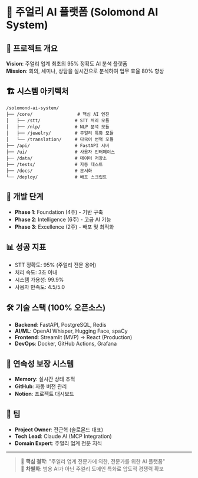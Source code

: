 # 💎 주얼리 AI 플랫폼 (Solomond AI System)

## 🎯 프로젝트 개요
**Vision**: 주얼리 업계 최초의 95% 정확도 AI 분석 플랫폼  
**Mission**: 회의, 세미나, 상담을 실시간으로 분석하여 업무 효율 80% 향상

## 🏗️ 시스템 아키텍처
```
/solomond-ai-system/
├── /core/                 # 핵심 AI 엔진
│   ├── /stt/             # STT 처리 모듈
│   ├── /nlp/             # NLP 분석 모듈  
│   ├── /jewelry/         # 주얼리 특화 모듈
│   └── /translation/     # 다국어 번역 모듈
├── /api/                 # FastAPI 서버
├── /ui/                  # 사용자 인터페이스
├── /data/                # 데이터 저장소
├── /tests/               # 자동 테스트
├── /docs/                # 문서화
└── /deploy/              # 배포 스크립트
```

## 🚀 개발 단계
- **Phase 1**: Foundation (4주) - 기반 구축
- **Phase 2**: Intelligence (6주) - 고급 AI 기능
- **Phase 3**: Excellence (2주) - 배포 및 최적화

## 📊 성공 지표
- STT 정확도: 95% (주얼리 전문 용어)
- 처리 속도: 3초 이내
- 시스템 가용성: 99.9%
- 사용자 만족도: 4.5/5.0

## 🛠️ 기술 스택 (100% 오픈소스)
- **Backend**: FastAPI, PostgreSQL, Redis
- **AI/ML**: OpenAI Whisper, Hugging Face, spaCy
- **Frontend**: Streamlit (MVP) → React (Production)
- **DevOps**: Docker, GitHub Actions, Grafana

## 🔄 연속성 보장 시스템
- **Memory**: 실시간 상태 추적
- **GitHub**: 자동 버전 관리
- **Notion**: 프로젝트 대시보드

## 👤 팀
- **Project Owner**: 전근혁 (솔로몬드 대표)
- **Tech Lead**: Claude AI (MCP Integration)
- **Domain Expert**: 주얼리 업계 전문 지식

---
> 💎 **핵심 철학**: "주얼리 업계 전문가에 의한, 전문가를 위한 AI 플랫폼"  
> 🚀 **차별화**: 범용 AI가 아닌 주얼리 도메인 특화로 압도적 경쟁력 확보